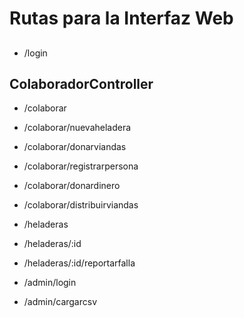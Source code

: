# Rutas para la Interfaz Web

## 
- /login
 
## ColaboradorController
- /colaborar
- /colaborar/nuevaheladera
- /colaborar/donarviandas
- /colaborar/registrarpersona
- /colaborar/donardinero
- /colaborar/distribuirviandas

- /heladeras
- /heladeras/:id
- /heladeras/:id/reportarfalla

- /admin/login
- /admin/cargarcsv
